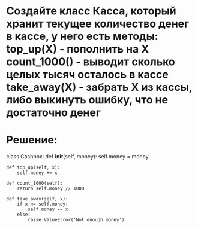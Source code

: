 # Создайте класс Касса, который хранит текущее количество денег в кассе, у него есть методы:      top_up(X) - пополнить на X     count_1000() - выводит сколько целых тысяч осталось в кассе     take_away(X) - забрать X из кассы, либо выкинуть ошибку, что не достаточно денег
# Решение:
class Cashbox:
    def __init__(self, money):
        self.money = money
 
    def top_up(self, x):
        self.money += x
 
    def count_1000(self):
        return self.money // 1000
 
    def take_away(self, x):
        if x <= self.money:
            self.money -= x
        else:
            raise ValueError('Not enough money')
